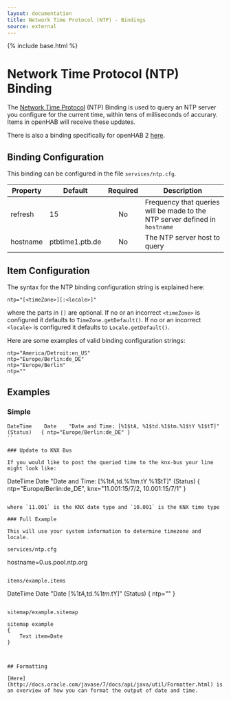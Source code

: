 ```yaml
---
layout: documentation
title: Network Time Protocol (NTP) - Bindings
source: external
---
```

<!-- Attention authors: Do not edit directly. Please add your changes to the appropriate source repository -->

{% include base.html %}

# Network Time Protocol (NTP) Binding

The [Network Time Protocol](https://en.wikipedia.org/wiki/Network_Time_Protocol) (NTP) Binding is used to query an NTP server you configure for the current time, within tens of milliseconds of accurary.  Items in openHAB will receive these updates.

There is also a binding specifically for openHAB 2 [here](http://docs.openhab.org/addons/bindings/oh2/ntp/readme.html).

## Binding Configuration

This binding can be configured in the file `services/ntp.cfg`.

| Property | Default | Required | Description |
|----------|---------|:--------:|-------------|
| refresh  | 15      |    No    | Frequency that queries will be made to the NTP server defined in `hostname` |
| hostname | ptbtime1.ptb.de | No | The NTP server host to query |    

## Item Configuration

The syntax for the NTP binding configuration string is explained here:

```
ntp="[<timeZone>][:<locale>]"
```

where the parts in `[]` are optional. If no or an incorrect `<timeZone>` is configured it defaults to `TimeZone.getDefault()`. If no or an incorrect `<locale>` is configured it defaults to `Locale.getDefault()`.

Here are some examples of valid binding configuration strings:

```
ntp="America/Detroit:en_US"
ntp="Europe/Berlin:de_DE"
ntp="Europe/Berlin"
ntp=""
```

## Examples

### Simple

```
DateTime    Date    "Date and Time: [%1$tA, %1$td.%1$tm.%1$tY %1$tT]"  (Status)   { ntp="Europe/Berlin:de_DE" } 
``

### Update to KNX Bus

If you would like to post the queried time to the knx-bus your line might look like:

```
DateTime    Date    "Date and Time: [%1$tA, %1$td.%1$tm.%1$tY %1$tT]"  (Status)    { ntp="Europe/Berlin:de_DE", knx="11.001:15/7/2, 10.001:15/7/1" } 
```

where `11.001` is the KNX date type and `10.001` is the KNX time type

### Full Example

This will use your system information to determine timezone and locale.

services/ntp.cfg

```
hostname=0.us.pool.ntp.org
```

items/example.items

```
DateTime    Date    "Date [%1$tA, %1$td.%1$tm.%1$tY]"   (Status)    { ntp="" }
```

sitemap/example.sitemap

```
    sitemap example
    {
        Text item=Date
    }
```


## Formatting

[Here](http://docs.oracle.com/javase/7/docs/api/java/util/Formatter.html) is an overview of how you can format the output of date and time.
